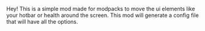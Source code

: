 Hey! This is a simple mod made for modpacks to move the ui elements like your hotbar or health around the screen.
This mod will generate a config file that will have all the options.
